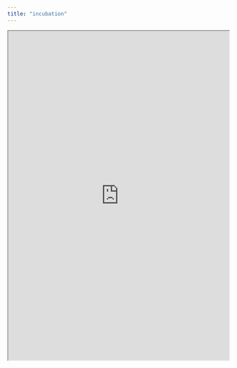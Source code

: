 ```yaml
---
title: "incubation"
---
```



<iframe height="750" width="100%" src="https://ewelton.github.io/ktest/wiki.html#incubation"></iframe>
